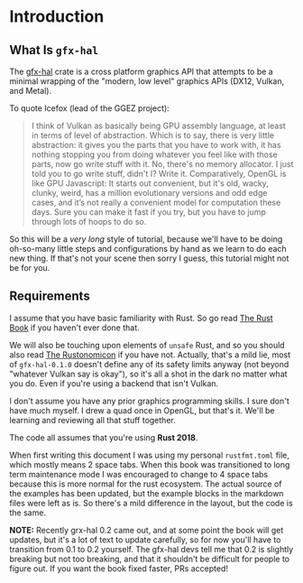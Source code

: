 # Introduction

## What Is `gfx-hal`

The [gfx-hal](https://docs.rs/gfx-hal) crate is a cross platform graphics API
that attempts to be a minimal wrapping of the "modern, low level" graphics APIs
(DX12, Vulkan, and Metal).

To quote Icefox (lead of the GGEZ project):

> I think of Vulkan as basically being GPU assembly language, at least in terms
> of level of abstraction. Which is to say, there is very little abstraction: it
> gives you the parts that you have to work with, it has nothing stopping you
> from doing whatever you feel like with those parts, now go write stuff with
> it. No, there's no memory allocator. I just told you to go write stuff, didn't
> I? Write it. Comparatively, OpenGL is like GPU Javascript: It starts out
> convenient, but it's old, wacky, clunky, weird, has a million evolutionary
> versions and odd edge cases, and it’s not really a convenient model for
> computation these days. Sure you can make it fast if you try, but you have to
> jump through lots of hoops to do so.

So this will be a _very long_ style of tutorial, because we'll have to be doing
oh-so-many little steps and configurations by hand as we learn to do each new
thing. If that's not your scene then sorry I guess, this tutorial might not be
for you.

## Requirements

I assume that you have basic familiarity with Rust. So go read [The Rust
Book](https://doc.rust-lang.org/book/) if you haven't ever done that.

We will also be touching upon elements of `unsafe` Rust, and so you should also
read [The Rustonomicon](https://doc.rust-lang.org/nomicon/) if you have not.
Actually, that's a mild lie, most of `gfx-hal-0.1.0` doesn't define any of its
safety limits anyway (not beyond "whatever Vulkan say is okay"), so it's all a
shot in the dark no matter what you do. Even if you're using a backend that
isn't Vulkan.

I don't assume you have any prior graphics programming skills. I sure don't have
much myself. I drew a quad once in OpenGL, but that's it. We'll be learning and
reviewing all that stuff together.

The code all assumes that you're using **Rust 2018**.

When first writing this document I was using my personal `rustfmt.toml` file,
which mostly means 2 space tabs. When this book was transitioned to long term
maintenance mode I was encouraged to change to 4 space tabs because this is more
normal for the rust ecosystem. The actual source of the examples has been
updated, but the example blocks in the markdown files were left as is. So
there's a mild difference in the layout, but the code is the same.

**NOTE:** Recently grx-hal 0.2 came out, and at some point the book will get
updates, but it's a lot of text to update carefully, so for now you'll have to
transition from 0.1 to 0.2 yourself. The gfx-hal devs tell me that 0.2 is
slightly breaking but not too breaking, and that it shouldn't be difficult for
people to figure out. If you want the book fixed faster, PRs accepted!
